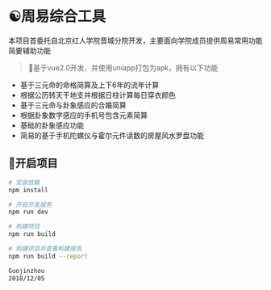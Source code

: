 # ☯️周易综合工具

本项目首委托自北京红人学院晋城分院开发，主要面向学院成员提供周易常用功能简要辅助功能
> 🚀基于vue2.0开发、并使用uniapp打包为apk，拥有以下功能
+ 基于三元命的命格简算及上下6年的流年计算
+ 根据公历转天干地支并根据日柱计算每日穿衣颜色
+ 基于三元命与卦象感应的合婚简算
+ 根据卦象数字感应的手机号包含元素简算
+ 基础的卦象感应功能
+ 简易的基于手机陀螺仪与霍尔元件读数的房屋风水罗盘功能

## 🚁开启项目

``` bash
# 安装依赖
npm install

# 开启开发服务
npm run dev

# 构建项目
npm run build

# 构建项目并查看构建报告
npm run build --report

Guojinzhou
2018/12/05
